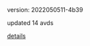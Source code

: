 version: 2022050511-4b39

updated 14 avds

[details](https://github.com/0x74f917491bfa7ebfa379/ali_avd_db/blob/master/change_log/2022/05/05/11/4b39.txt)